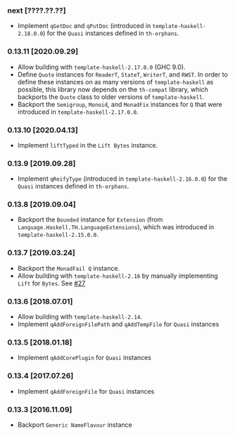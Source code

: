 ### next [????.??.??]
* Implement `qGetDoc` and `qPutDoc` (introduced in `template-haskell-2.18.0.0`)
  for the `Quasi` instances defined in `th-orphans`.

### 0.13.11 [2020.09.29]
* Allow building with `template-haskell-2.17.0.0` (GHC 9.0).
* Define `Quote` instances for `ReaderT`, `StateT`, `WriterT`, and `RWST`. In
  order to define these instances on as many versions of `template-haskell` as
  possible, this library now depends on the `th-compat` library, which
  backports the `Quote` class to older versions of `template-haskell`.
* Backport the `Semigroup`, `Monoid`, and `MonadFix` instances for `Q` that
  were introduced in `template-haskell-2.17.0.0`.

### 0.13.10 [2020.04.13]
* Implement `liftTyped` in the `Lift Bytes` instance.

### 0.13.9 [2019.09.28]
* Implement `qReifyType` (introduced in `template-haskell-2.16.0.0`) for the
  `Quasi` instances defined in `th-orphans`.

### 0.13.8 [2019.09.04]
* Backport the `Bounded` instance for `Extension`
  (from `Language.Haskell.TH.LanguageExtensions`), which was introduced in
  `template-haskell-2.15.0.0`.

### 0.13.7 [2019.03.24]
* Backport the `MonadFail Q` instance.
* Allow building with `template-haskell-2.16` by manually implementing
  `Lift` for `Bytes`. See [#27]

[#27]: https://github.com/mgsloan/th-orphans/issues/27

### 0.13.6 [2018.07.01]
* Allow building with `template-haskell-2.14`.
* Implement `qAddForeignFilePath` and `qAddTempFile` for `Quasi` instances

### 0.13.5 [2018.01.18]
* Implement `qAddCorePlugin` for `Quasi` instances

### 0.13.4 [2017.07.26]
* Implement `qAddForeignFile` for `Quasi` instances

### 0.13.3 [2016.11.09]
* Backport `Generic NameFlavour` instance
